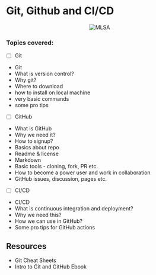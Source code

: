 # Git, Github and CI/CD
<center><img src="https://user-images.githubusercontent.com/40523329/127851002-e2b352ec-b1d2-4355-bf37-24bf5584e501.png" alt="MLSA"></center>

### Topics covered:

- [ ] Git
- Git
- What is version control?
- Why git?
- Where to download
- how to install on local machine
- very basic commands
- some pro tips

- [ ] GitHub
- What is GitHub
- Why we need it?
- How to signup?
- Basics about repo
- Readme & license
- Markdown
- Basic tools - cloning, fork, PR etc.
- How to become a power user and work in collaboration
- GitHub issues, discussion, pages etc.

- [ ] CI/CD
- CI/CD
- What is continuous integration and deployment?
- Why we need this?
- How we can use in GitHub?
- Some pro tips for GitHub actions

## Resources
- Git Cheat Sheets
- Intro to Git and GitHub Ebook
